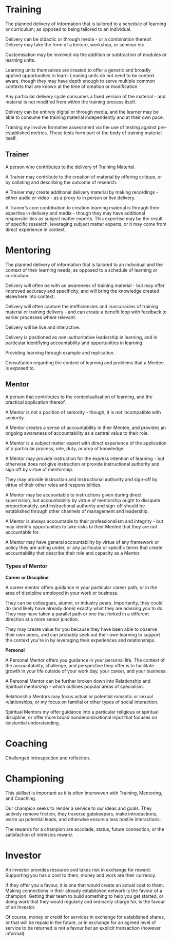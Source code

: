 # Training

The planned delivery of information that is tailored to a schedule of learning or curriculum; as opposed to being tailored to an individual.

Delivery can be didactic or through media - or a combination thereof. Delivery may take the form of a lecture, workshop, or seminar etc.

Customisation may be involved via the addition or subtraction of modules or learning units.

Learning units themselves are created to offer a generic and broadly applied opportunities to learn. Leaning units do not need to be context aware, though they may have depth enough to serve multiple common contexts that are known at the time of creation or modification.

Any particular delivery cycle consumes a fixed version of the material - and material is not modified from within the training process itself.

Delivery can be entirely digital or through media, and the learner may be able to consume the training material independently and at their own pace.

Training my involve formative assessment via the use of testing against pre-established metrics. These tests form part of the body of training material itself.

## Trainer

A person who contributes to the delivery of Training Material.

A Trainer may contribute to the creation of material by offering critique, or by collating and describing the outcome of research.

A Trainer may create additional delivery material by making recordings - either audio or video - as a proxy to in person or live delivery.

A Trainer’s core contribution to creation learning material is through their expertise in delivery and media - though they may have additional responsibilities as subject matter experts. This expertise may be the result of specific research, leveraging subject matter experts, or it may come from direct experience in context.

# Mentoring

The planned delivery of information that is tailored to an individual and the context of their learning needs; as opposed to a schedule of learning or curriculum.

Delivery will often be with an awareness of training material - but may offer improved accuracy and specificity, and will bring the knowledge created elsewhere into context.

Delivery will often capture the inefficiencies and inaccuracies of training material or training delivery - and can create a benefit loop with feedback to earlier processes where relevant.

Delivery will be live and interactive.

Delivery is positioned as non-authoritative leadership in learning, and in particular identifying accountability and opportunities in learning.

Providing learning through example and replication.

Consultation regarding the context of learning and problems that a Mentee is exposed to.

## Mentor

A person that contributes to the contextualisation of learning, and the practical application thereof.

A Mentor is not a position of seniority - though, it is not incompatible with seniority.

A Mentor creates a sense of accountability in their Mentee, and provides an ongoing awareness of accountability as a central value to their role.

A Mentor is a subject matter expert with direct experience of the application of a particular process, role, duty, or area of knowledge.

A Mentor may provide instruction for the express intention of learning - but otherwise does not give instruction or provide instructional authority and sign off by virtue of mentorship.

They may provide instruction and instructional authority and sign-off by virtue of their other roles and responsibilities.

A Mentor may be accountable to instructions given during direct supervision, but accountability by virtue of mentorship ought to dissipate proportionately, and instructional authority and sign-off should be established through other channels of management and leadership.

A Mentor is always accountable to their professionalism and integrity - but may identify opportunities to take risks to their Mentee that they are not accountable for.

A Mentor may have general accountability by virtue of any framework or policy they are acting under, or any particular or specific terms that create accountability that describe their role and capacity as a Mentor.

### Types of Mentor

**Career or Discipline**

A career mentor offers guidance in your particular career path, or in the area of discipline employed in your work or business.

They can be colleagues, alumni, or industry peers. Importantly, they could do (and likely have already done) exactly what they are advising you to do. They may have taken a parallel path or one that forked in a different direction at a more senior junction.

They may create value for you because they have been able to observe their own peers, and can probably seek out their own learning to support the context you're in by leveraging their experiences and relationships.

**Personal**

A Personal Mentor offers you guidance in your personal life. The context of the accountability, challenge, and perspective they offer is to facilitate growth in your life outside of your work day, your career, and your business.

A Personal Mentor can be further broken down into Relationship and Spiritual mentorship - which outlines popular areas of specialism.

Relationship Mentors may focus actual or potential romantic or sexual relationships, or my focus on familial or other types of social interaction.

Spiritual Mentors my offer guidance into a particular religious or spiritual discipline, or offer more broad nondenominational input that focuses on existential understanding.

# Coaching

Challenged introspection and reflection.

# Championing

This skillset is important as it is often interwoven with Training, Mentoring, and Coaching.

Our champion seeks to render a service to our ideas and goals. They actively remove friction, they traverse gatekeepers, make introductions, warm up potential leads, and otherwise ensure a less hostile interactions.

The rewards for a champion are accolade, status, future connection, or the satisfaction of intrinsics reward.

# Investor

An investor provides resource and takes risk in exchange for reward. Supporting you has a cost to them, money and work are their currency.

If they offer you a favour, it is one that would create an actual cost to them. Making connections in their already established network is the favour of a champion. Getting their team to build something to help you get started, or doing work that they would regularly and ordinarily charge for, is the favour of an Investor.

Of course, money or credit for services in exchange for established shares, or that will be repaid in the future, or in exchange for an agreed level of service to be returned is not a favour but an explicit transaction (however informal).
